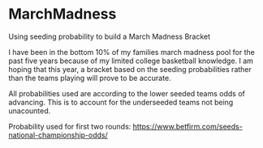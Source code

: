 # MarchMadness
Using seeding probability to build a March Madness Bracket

I have been in the bottom 10% of my families march madness pool for the past five years because of my limited college basketball knowledge. 
I am hoping that this year, a bracket based on the seeding probabilities rather than the teams playing will prove to be accurate.

All probabilities used are according to the lower seeded teams odds of advancing. This is to account for the underseeded teams not being unacounted. 


Probability used for first two rounds: https://www.betfirm.com/seeds-national-championship-odds/

